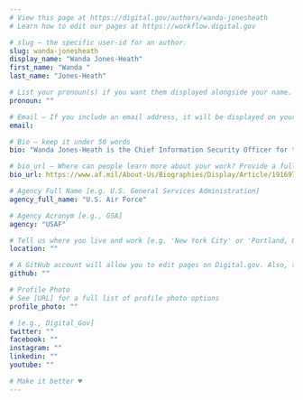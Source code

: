```yaml
---
# View this page at https://digital.gov/authors/wanda-jonesheath
# Learn how to edit our pages at https://workflow.digital.gov

# slug — the specific user-id for an author.
slug: wanda-jonesheath
display_name: "Wanda Jones-Heath"
first_name: "Wanda "
last_name: "Jones-Heath"

# List your pronoun(s) if you want them displayed alongside your name. If blank, we'll use just your name. Learn more http://mypronouns.org
pronoun: ""

# Email — If you include an email address, it will be displayed on your profile page
email: 

# Bio — keep it under 50 words
bio: "Wanda Jones-Heath is the Chief Information Security Officer for the Office of the Deputy CIO, Office of the Secretary of the Air Force. She leads a directorate composed of military, civilian, and contractor personnel responsible for developing Air Force Cybersecurity strategy and policy for over 5,000 Air Force Information Technology systems. She also manages the Air Force’s transition to the Risk Management Framework and provides oversight for the freedom of information act and privacy act laws. Ms. Jones-Heath manages oversight for the protect portfolio, including operating system lifecycle management and capabilities for the Comply to Connect program. She delivers cryptographic modernization across the Air Force with implementing the enterprise-wide cross domain solution and cryptographic information technology standards."

# bio_url — Where can people learn more about your work? Provide a full URL [e.g. 'https://www.example.gov/']
bio_url: https://www.af.mil/About-Us/Biographies/Display/Article/1916977/wanda-jones-heath/

# Agency Full Name [e.g. U.S. General Services Administration]
agency_full_name: "U.S. Air Force"

# Agency Acronym [e.g., GSA]
agency: "USAF"

# Tell us where you live and work [e.g. 'New York City' or 'Portland, OR']
location: ""

# A GitHub account will allow you to edit pages on Digital.gov. Also, the image used in your GitHub account can be used to populate your digital.gov profile photo. Learn more about getting a Github account at [URL]
github: ""

# Profile Photo
# See [URL] for a full list of profile photo options
profile_photo: ""

# [e.g., Digital_Gov]
twitter: ""
facebook: ""
instagram: ""
linkedin: ""
youtube: ""

# Make it better ♥
---
```

